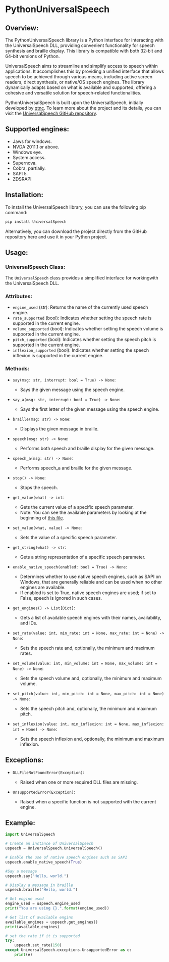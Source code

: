 # PythonUniversalSpeech

## Overview:

The PythonUniversalSpeech library is a Python interface for interacting with the UniversalSpeech DLL, providing convenient functionality for speech synthesis and braille display. This library is compatible with both 32-bit and 64-bit versions of Python.

UniversalSpeech aims to streamline and simplify access to speech within applications. It accomplishes this by providing a unified interface that allows speech to be achieved through various means, including active screen readers, direct synthesis, or native/OS speech engines. The library dynamically adapts based on what is available and supported, offering a cohesive and versatile solution for speech-related functionalities.

PythonUniversalSpeech is built upon the UniversalSpeech, initially developed by [qtnc](https://github.com/qtnc). To learn more about the project and its details, you can visit the [UniversalSpeech GitHub repository](https://github.com/qtnc/UniversalSpeech).

## Supported engines:

- Jaws for windows.
- NVDA 2011.1 or above.
- Windows eye.
- System access.
- Supernova.
- Cobra, partially.
- SAPI 5.
- ZDSRAPI

## Installation:

To install the UniversalSpeech library, you can use the following pip command:

```bash
pip install UniversalSpeech
```

Alternatively, you can download the project directly from the GitHub repository here and use it in your Python project.

## Usage:

### UniversalSpeech Class:

The `UniversalSpeech` class provides a simplified interface for workingwith the UniversalSpeech DLL.

### Attributes:

- `engine_used` (str): Returns the name of the currently used speech engine.
- `rate_supported` (bool): Indicates whether setting the speech rate is supported in the current engine.
- `volume_supported` (bool): Indicates whether setting the speech volume is supported in the current engine.
- `pitch_supported` (bool): Indicates whether setting the speech pitch is supported in the current engine.
- `inflexion_supported` (bool): Indicates whether setting the speech inflexion is supported in the current engine.

### Methods:

- `say(msg: str, interrupt: bool = True) -> None`: 
  - Says the given message using the speech engine.

- `say_a(msg: str, interrupt: bool = True) -> None`: 
  - Says the first letter of the given message using the speech engine.

- `braille(msg: str) -> None`: 
  - Displays the given message in braille.

- `speech(msg: str) -> None`: 
  - Performs both speech and braille display for the given message.

- `speech_a(msg: str) -> None`: 
  - Performs  speech_a and braille  for the given message.

- `stop() -> None`: 
  - Stops the speech.

- `get_value(what) -> int`: 
  - Gets the current value of a specific speech parameter.
  - Note: You can see the available parameters by looking at the beginning of [this file](https://github.com/MahmoudAtef999/PythonUniversalSpeech/blob/main/UniversalSpeech/__init__.py).

- `set_value(what, value) -> None`: 
  - Sets the value of a specific speech parameter.

- `get_string(what) -> str`: 
  - Gets a string representation of a specific speech parameter.

- `enable_native_speech(enabled: bool = True) -> None`: 
  - Determines whether to use native speech engines, such as SAPI on Windows, that are generally reliable and can be used when no other engines are available. 
  - If enabled is set to True, native speech engines are used; if set to False, speech is ignored in such cases.

- `get_engines() -> List[Dict]`: 
  - Gets a list of available speech engines with their names, availability, and IDs.

- `set_rate(value: int, min_rate: int = None, max_rate: int = None) -> None`: 
  - Sets the speech rate and, optionally, the minimum and maximum rates.

- `set_volume(value: int, min_volume: int = None, max_volume: int = None) -> None`: 
  - Sets the speech volume and, optionally, the minimum and maximum volume.

- `set_pitch(value: int, min_pitch: int = None, max_pitch: int = None) -> None`: 
  - Sets the speech pitch and, optionally, the minimum and maximum pitch.

- `set_inflexion(value: int, min_inflexion: int = None, max_inflexion: int = None) -> None`: 
  - Sets the speech inflexion and, optionally, the minimum and maximum inflexion.

## Exceptions:

- `DLLFileNotFoundError(Exception)`: 
  - Raised when one or more required DLL files are missing.

- `UnsupportedError(Exception)`: 
  - Raised when a specific function is not supported with the current engine.

## Example:

```python
import UniversalSpeech

# Create an instance of UniversalSpeech
uspeech = UniversalSpeech.UniversalSpeech()

# Enable the use of native speech engines such as SAPI 
uspeech.enable_native_speech(True)

#Say a message
uspeech.say("Hello, world.")

# Display a message in braille
uspeech.braille("Hello, world.")

# Get engine used
engine_used = uspeech.engine_used
print("You are using {}.".format(engine_used))

# Get list of available engins
available_engines = uspeech.get_engines()
print(available_engines)

# set the rate if it is supported
try:
    uspeech.set_rate(150)
except UniversalSpeech.exceptions.UnsupportedError as e:
    print(e)
```
